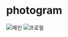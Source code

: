 # photogram

![메인](https://github.com/jheee0/photogram/assets/78938900/0954b93c-d791-42de-b956-4d166c5a052e)
![프로필](https://github.com/jheee0/photogram/assets/78938900/6bda00a2-2fb9-4ff4-82fa-492553fb0de1)
